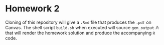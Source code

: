 # Homework 2 

Cloning of this repository will give a `.Rmd` file that produces the `.pdf` on Canvas. The shell script `build.sh` when executed will source `gen_output.R` that will render the homework solution and produce the accompanying `R` code.
